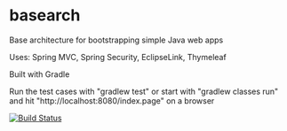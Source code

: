 basearch
========

Base architecture for bootstrapping simple Java web apps

Uses: Spring MVC, Spring Security, EclipseLink, Thymeleaf

Built with Gradle

Run the test cases with "gradlew test" or start with "gradlew classes run" and hit "http://localhost:8080/index.page" on a browser

[![Build Status](https://travis-ci.org/hectorlf/basearch.svg)](https://travis-ci.org/hectorlf/basearch)
